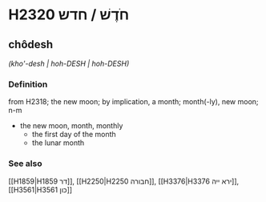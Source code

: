# H2320 חֹדֶשׁ / חדש

## chôdesh

_(kho'-desh | hoh-DESH | hoh-DESH)_

### Definition

from H2318; the new moon; by implication, a month; month(-ly), new moon; n-m

- the new moon, month, monthly
  - the first day of the month
  - the lunar month

### See also

[[H1859|H1859 דר]], [[H2250|H2250 חבורה]], [[H3376|H3376 ירא ייה]], [[H3561|H3561 כון]]
